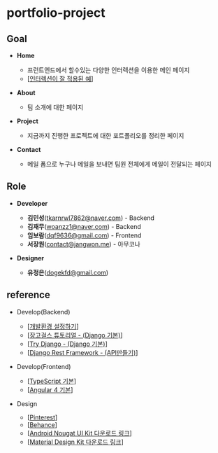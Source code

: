 # portfolio-project

## Goal

- **Home**
    + 프런트엔드에서 할수있는 다양한 인터렉션을 이용한 메인 페이지
    + [[인터렉션이 잘 적용된 예](https://codepen.io/dsenneff/pen/QajVxO)]

- **About**
    + 팀 소개에 대한 페이지

- **Project**
    + 지금까지 진행한 프로젝트에 대한 포트폴리오를 정리한 페이지

- **Contact**
    + 메일 폼으로 누구나 메일을 보내면 팀원 전체에게 메일이 전달되는 페이지

## Role

- **Developer**
    + **김민성**(tkarnrwl7862@naver.com) - Backend
    + **김재무**(woanzz1@naver.com) - Backend
    + **임보람**(dqf9636@gmail.com) - Frontend
    + **서장원**(contact@jangwon.me) - 아무코나

- **Designer**
    + **유정은**(dogekfd@gmail.com)

## reference

- Develop(Backend)
    + [[개발환경 설정하기](https://nomade.kr/vod/setup/)]
    + [[장고걸스 튜토리얼 - (Django 기본)](https://nomade.kr/vod/djangogirls/)]
    + [[Try Django - (Django 기본)](https://www.youtube.com/watch?v=yDv5FIAeyoY)]
    + [[Django Rest Framework - (API만들기)](https://www.youtube.com/watch?v=XMu0T6L2KRQ&list=PLEsfXFp6DpzTOcOVdZF-th7BS_GYGguAS)]

- Develop(Frontend)
    + [[TypeScript 기본](https://www.youtube.com/watch?v=yRQlo6ApYLw&list=PLEsfXFp6DpzQMickZgPq0Pn2uQD77UXoi)]
    + [[Angular 4 기본](https://www.youtube.com/watch?v=9wc8Gv8X49U&list=PLEsfXFp6DpzQThMU768hTZInWUqfoyTEW)]

- Design
    + [[Pinterest](https://www.pinterest.co.kr/)]
    + [[Behance](https://www.behance.net)]
    + [[Android Nougat UI Kit 다운로드 링크](https://applypixels.com/template/android-nougat-ui-kit/)]
    + [[Material Design Kit 다운로드 링크](http://materialdesignkit.com/)]
